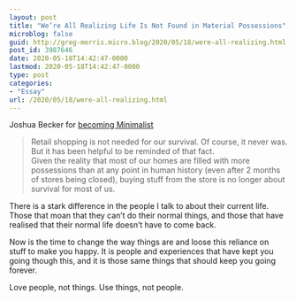 ```yaml
---
layout: post
title: "We’re All Realizing Life Is Not Found in Material Possessions"
microblog: false
guid: http://greg-morris.micro.blog/2020/05/18/were-all-realizing.html
post_id: 3987646
date: 2020-05-18T14:42:47-0000
lastmod: 2020-05-18T14:42:47-0000
type: post
categories:
- "Essay"
url: /2020/05/18/were-all-realizing.html
---
```

<!--kg-card-begin: html--><p>Joshua Becker for <a href="https://www.becomingminimalist.com/life/">becoming Minimalist</a></p>
<blockquote><p>Retail shopping is not needed for our survival. Of course, it never was. But it has been helpful to be reminded of that fact.<br />
Given the reality that most of our homes are filled with more possessions than at any point in human history (even after 2 months of stores being closed), buying stuff from the store is no longer about survival for most of us.</p></blockquote>
<p>There is a stark difference in the people I talk to about their current life. Those that moan that they can’t do their normal things, and those that have realised that their normal life doesn’t have to come back.</p>
<p>Now is the time to change the way things are and loose this reliance on stuff to make you happy. It is people and experiences that have kept you going though this, and it is those same things that should keep you going forever.</p>
<p>Love people, not things. Use things, not people.</p>
<!--kg-card-end: html-->
